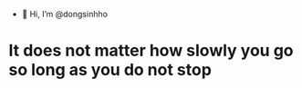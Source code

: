 - 👋 Hi, I’m @dongsinhho

# It does not matter how slowly you go so long as you do not stop
  
<!---
dongsinhho/dongsinhho is a ✨ special ✨ repository because its `README.md` (this file) appears on your GitHub profile.
You can click the Preview link to take a look at your changes.
--->
